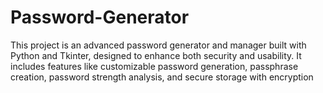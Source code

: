 # Password-Generator
 This project is an advanced password generator and manager built with Python and Tkinter, designed to enhance both security and usability. It includes features like customizable password generation, passphrase creation, password strength analysis, and secure storage with encryption
